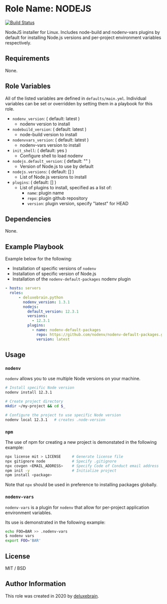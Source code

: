 # Role Name: NODEJS

[![Build Status](https://travis-ci.org/deluxebrain/ansible-role-nodejs.svg?branch=master)](https://travis-ci.org/deluxebrain/ansible-role-nodejs)

NodeJS installer for Linux.
Includes node-build and nodenv-vars plugins by default for installing Node.js versions and per-project environment variables respectively.

## Requirements

None.

## Role Variables

All of the listed variables are defined in `defaults/main.yml`.
Individual variables can be set or overridden by setting them in a playbook for this role.

- `nodenv_version`: ( default: latest )
  - nodenv version to install
- `nodebuild_version`: ( default: latest )
  - node-build version to install
- `nodenvvars_version`: ( default: latest )
  - nodenv-vars version to install
- `init_shell`: ( default: yes )
  - Configure shell to load nodenv
- `nodejs.default_version`: ( default: "" )
  - Version of Node.js to use by default
- `nodejs.versions`: ( default: [] )
  - List of Node.js versions to install
- `plugins`: ( default: [] )
  - List of plugins to install, specified as a list of:
    - `name`: plugin name
    - `repo`: plugin github repository
    - `version`: plugin version, specify "latest" for HEAD

## Dependencies

None.

## Example Playbook

Example below for the following:

- Installation of specific versions of `nodenv`
- Installation of specific version of Node.js
- Installation of the `nodenv-default-packages` nodenv plugin

```yaml
- hosts: servers
  roles:
      - deluxebrain.python
        nodenv_version: 1.3.1
        nodejs:
          default_version: 12.3.1
          versions:
            - 12.3.1
          plugins:
            - name: nodenv-default-packages
              repo: https://github.com/nodenv/nodenv-default-packages.git
              version: latest
```

## Usage

### `nodenv`

`nodenv` allows you to use multiple Node versions on your machine.

```sh
# Install specific Node version
nodenv install 12.3.1

# Create project directory
mkdir ~/my-project && cd $_

# Configure the project to use specific Node version
nodenv local 12.3.1   # creates .node-version
```

### `npm`

The use of npm for creating a new project is demonstated in the following example:

```sh
npx license mit > LICENSE     # Generate license file
npx gitignore node            # Specify .gitignore
npx covgen <EMAIL_ADDRESS>    # Specify Code of Conduct email address
npm init -y                   # Initialize project
npm install <package>
```

Note that `npx` should be used in preference to installing packages globally.

### `nodenv-vars`

`nodenv-vars` is a plugin for `nodenv` that allow for per-project application environment variables.

Its use is demonstrated in the following example:

```sh
echo FOO=BAR >> .nodenv-vars
$ nodenv vars
export FOO='BAR'
```

## License

MIT / BSD

## Author Information

This role was created in 2020 by [deluxebrain](https://www.deluxebrain.com/).

